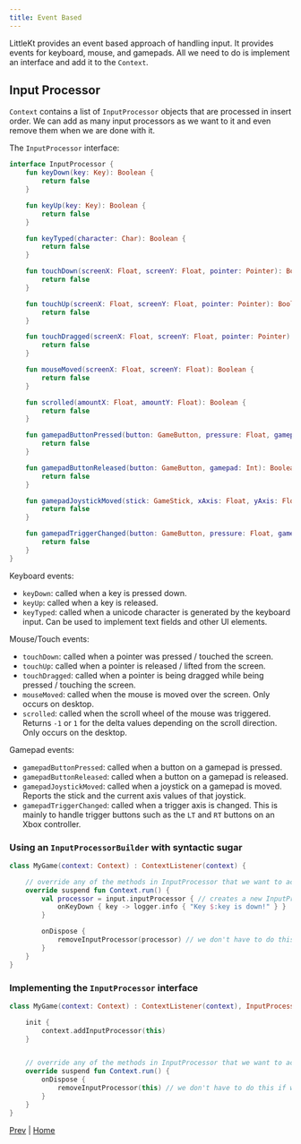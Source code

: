 ```yaml
---
title: Event Based
---
```


LittleKt provides an event based approach of handling input. It provides events for keyboard, mouse, and gamepads. All we need to do is implement an interface and add it to the `Context`.

## Input Processor

`Context` contains a list of `InputProcessor` objects that are processed in insert order. We can add as many input processors as we want to it and even remove them when we are done with it.

The `InputProcessor` interface:

```kotlin
interface InputProcessor {
    fun keyDown(key: Key): Boolean {
        return false
    }

    fun keyUp(key: Key): Boolean {
        return false
    }

    fun keyTyped(character: Char): Boolean {
        return false
    }

    fun touchDown(screenX: Float, screenY: Float, pointer: Pointer): Boolean {
        return false
    }

    fun touchUp(screenX: Float, screenY: Float, pointer: Pointer): Boolean {
        return false
    }

    fun touchDragged(screenX: Float, screenY: Float, pointer: Pointer): Boolean {
        return false
    }

    fun mouseMoved(screenX: Float, screenY: Float): Boolean {
        return false
    }

    fun scrolled(amountX: Float, amountY: Float): Boolean {
        return false
    }

    fun gamepadButtonPressed(button: GameButton, pressure: Float, gamepad: Int): Boolean {
        return false
    }

    fun gamepadButtonReleased(button: GameButton, gamepad: Int): Boolean {
        return false
    }

    fun gamepadJoystickMoved(stick: GameStick, xAxis: Float, yAxis: Float, gamepad: Int): Boolean {
        return false
    }

    fun gamepadTriggerChanged(button: GameButton, pressure: Float, gamepad: Int): Boolean {
        return false
    }
}
```

Keyboard events:

-   `keyDown`: called when a key is pressed down.
-   `keyUp`: called when a key is released.
-   `keyTyped`: called when a unicode character is generated by the keyboard input. Can be used to implement text fields and other UI elements.

Mouse/Touch events:

-   `touchDown`: called when a pointer was pressed / touched the screen.
-   `touchUp`: called when a pointer is released / lifted from the screen.
-   `touchDragged`: called when a pointer is being dragged while being pressed / touching the screen.
-   `mouseMoved`: called when the mouse is moved over the screen. Only occurs on desktop.
-   `scrolled`: called when the scroll wheel of the mouse was triggered. Returns `-1` or `1` for the delta values depending on the scroll direction. Only occurs on the desktop.

Gamepad events:

-   `gamepadButtonPressed`: called when a button on a gamepad is pressed.
-   `gamepadButtonReleased`: called when a button on a gamepad is released.
-   `gamepadJoystickMoved`: called when a joystick on a gamepad is moved. Reports the stick and the current axis values of that joystick.
-   `gamepadTriggerChanged`: called when a trigger axis is changed. This is mainly to handle trigger buttons such as the `LT` and `RT` buttons on an Xbox controller.

### Using an `InputProcessorBuilder` with syntactic sugar

```kotlin
class MyGame(context: Context) : ContextListener(context) {

    // override any of the methods in InputProcessor that we want to actually make use of.
    override suspend fun Context.run() {
        val processor = input.inputProcessor { // creates a new InputProcessor and adds it the the current conext
            onKeyDown { key -> logger.info { "Key $:key is down!" } }
        }

        onDispose {
            removeInputProcessor(processor) // we don't have to do this if we are closing the application
        }
    }
}
```

### Implementing the `InputProcessor` interface

```kotlin
class MyGame(context: Context) : ContextListener(context), InputProcessor {

    init {
        context.addInputProcessor(this)
    }


    // override any of the methods in InputProcessor that we want to actually make use of.
    override suspend fun Context.run() {
        onDispose {
            removeInputProcessor(this) // we don't have to do this if we are closing the application
        }
    }
}
```

[Prev](/wiki/input/types/polling) | [Home](/wiki/)
